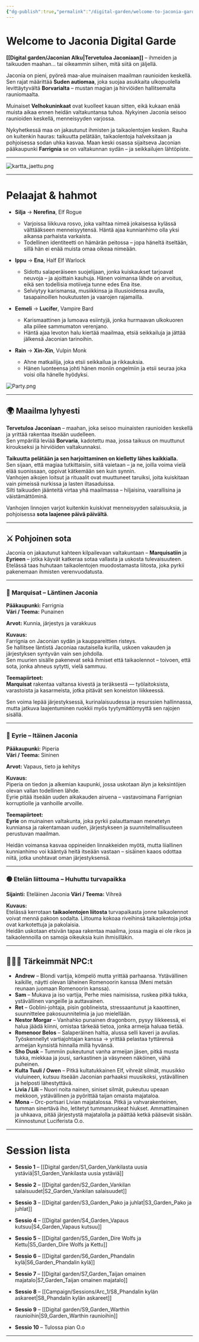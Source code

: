 ```yaml
---
{"dg-publish":true,"permalink":"/digital-garden/welcome-to-jaconia-garde/","tags":["gardenEntry"],"created":"2025-09-23T16:47:03.546+03:00","updated":"2025-10-05T10:38:54.119+03:00"}
---
```


# Welcome to Jaconia Digital Garde

**[[Digital garden/Jaconian Alku\|Tervetuloa Jaconiaan]]** – ihmeiden ja taikuuden maahan… tai oikeammin siihen, mitä siitä on jäljellä.

Jaconia on pieni, pyöreä maa-alue muinaisen maailman raunioiden keskellä. Sen rajat määrittää **Suden autiomaa**, joka suojaa asukkaita ulkopuolella levittäytyvältä **Borvarialta** – mustan magian ja hirviöiden hallitsemalta rauniomaalta.

Muinaiset **Velhokuninkaat** ovat kuolleet kauan sitten, eikä kukaan enää muista aikaa ennen heidän valtakuntansa tuhoa. Nykyinen Jaconia seisoo raunioiden keskellä, menneisyyden varjossa.

Nykyhetkessä maa on jakautunut ihmisten ja taikaolentojen kesken. Rauha on kuitenkin hauras: taikuutta pelätään, taikaolentoja halveksitaan ja pohjoisessa sodan uhka kasvaa. Maan keski osassa sijaitseva Jaconian pääkaupunki **Farrignia** se on valtakunnan sydän – ja seikkailujen lähtöpiste.

---

![kartta_jaettu.png](/img/user/Kuvat/kartta_jaettu.png)

---

# Pelaajat & hahmot

- **Silja** → **Nerefina**, Elf Rogue
    - Varjoissa liikkuva rosvo, joka vaihtaa nimeä jokaisessa kylässä välttääkseen menneisyytensä. Häntä ajaa kunnianhimo olla yksi aikansa parhaista varkaista.
    - Todellinen identiteetti on hämärän peitossa – jopa häneltä itseltään, sillä hän ei enää muista omaa oikeaa nimeään.
    
- **Ippu** → **Ena**, Half Elf Warlock
    - Sidottu salaperäiseen suojelijaan, jonka kuiskaukset tarjoavat neuvoja – ja ajoittain kauhuja. Hänen voimansa lähde on arvoitus, eikä sen todellisia motiiveja tunne edes Ena itse.
    - Selviytyy karismansa, musiikkinsa ja illuusioidensa avulla, tasapainoillen houkutusten ja vaarojen rajamailla.
    
- **Eemeli** → **Lucifer**, Vampire Bard
    - Karismaattinen ja lumoava esiintyjä, jonka hurmaavan ulkokuoren alla piilee sammumaton verenjano.
    - Häntä ajaa levoton halu kiertää maailmaa, etsiä seikkailuja ja jättää jälkensä Jaconian tarinoihin.
    
- **Rain** → **Xin-Xin**, Vulpin Monk
    - Ahne matkailija, joka etsii seikkailua ja rikkauksia.
    - Hänen luonteensa johti hänen moniin ongelmiin ja etsii seuraa joka voisi olla hänelle hyödyksi.

![Party.png](/img/user/Kuvat/Party.png)

---

## 🌍 Maailma lyhyesti

**Tervetuloa Jaconiaan** – maahan, joka seisoo muinaisten raunioiden keskellä ja yrittää rakentaa itseään uudelleen.  
Sen ympärillä leviää **Borvaria**, kadotettu maa, jossa taikuus on muuttunut kiroukseksi ja hirviöiden valtakunnaksi.

**Taikuutta pelätään ja sen harjoittaminen on kielletty lähes kaikkialla.**  
Sen sijaan, että magiaa tutkittaisiin, siitä vaietaan – ja ne, joilla voima vielä elää suonissaan, oppivat kätkemään sen kuin synnin.  
Vanhojen aikojen loitsut ja rituaalit ovat muuttuneet taruiksi, joita kuiskitaan vain pimeissä nurkissa ja lasten iltasaduissa.  
Silti taikuuden jäänteitä virtaa yhä maailmassa – hiljaisina, vaarallisina ja väistämättöminä.

Vanhojen linnojen varjot kuitenkin kuiskivat menneisyyden salaisuuksia, ja pohjoisessa **sota laajenee päivä päivältä**.
___

## ⚔️ Pohjoinen sota

Jaconia on jakautunut kahteen kilpailevaan valtakuntaan – **Marquisatiin** ja **Eyrieen** – jotka käyvät katkeraa sotaa vallasta ja uskosta tulevaisuuteen.  
Etelässä taas huhutaan taikaolentojen muodostamasta liitosta, joka pyrkii pakenemaan ihmisten verenvuodatusta.

---

### 🔴 **Marquisat – Läntinen Jaconia**  

**Pääkaupunki:** Farrignia  
**Väri / Teema:** Punainen

**Arvot:** Kunnia, järjestys ja varakkuus

**Kuvaus:**  
Farrignia on Jaconian sydän ja kauppareittien risteys.  
Se hallitsee läntistä Jaconiaa rautaisella kurilla, uskoen vakauden ja järjestyksen syntyvän vain sen johdolla.  
Sen muurien sisälle pakenevat sekä ihmiset että taikaolennot – toivoen, että sota, jonka ahneus sytytti, vielä sammuu.

**Teemapiirteet:**  
**Marquisat** rakentaa valtansa kivestä ja teräksestä — työlaitoksista, varastoista ja kasarmeista, jotka pitävät sen koneiston liikkeessä.  

Sen voima lepää järjestyksessä, kurinalaisuudessa ja resurssien hallinnassa, mutta jatkuva laajentuminen ruokkii myös tyytymättömyyttä sen rajojen sisällä.

---

### 🔵 **Eyrie – Itäinen Jaconia**  

**Pääkaupunki:** Piperia  
**Väri / Teema:** Sininen

**Arvot:** Vapaus, tieto ja kehitys

**Kuvaus:**  
Piperia on tiedon ja alkemian kaupunki, jossa uskotaan älyn ja keksintöjen olevan vallan todellinen lähde.  
Eyrie pitää itseään uuden aikakauden airuena – vastavoimana Farrignian korruptiolle ja vanhoille arvoille.

**Teemapiirteet:**  
**Eyrie** on muinainen valtakunta, joka pyrkii palauttamaan menetetyn kunniansa ja rakentamaan uuden, järjestykseen ja suunnitelmallisuuteen perustuvan maailman.  

Heidän voimansa kasvaa oppineiden linnakkeiden myötä, mutta liiallinen kunnianhimo voi kääntyä heitä itseään vastaan – sisäinen kaaos odottaa niitä, jotka unohtavat oman järjestyksensä.

---

### 🟢 **Etelän liittouma – Huhuttu turvapaikka**

**Sijainti:** Eteläinen Jaconia
**Väri / Teema:** Vihreä

**Kuvaus:**  
Etelässä kerrotaan **taikaolentojen liitosta** turvapaikasta jonne taikaolennot voivat mennä pakoon sodalta. Liitouma kokoaa riveihinsä taikaolentoja jotka ovat karkotettuja ja pakolaisia.  
Heidän uskotaan etsivän tapaa rakentaa maailma, jossa magia ei ole rikos ja taikaolennoilla on samoja oikeuksia kuin ihmisilläkin.

___


## 🧑‍🤝‍🧑 Tärkeimmät NPC:t

* **Andrew**  – Blondi vartija, kömpelö mutta yrittää parhaansa. Ystävällinen kaikille, näytti olevan läheinen Romenoorin kanssa (Meni metsän reunaan juomaan Romenoorin kanssa).
* **Sam** – Mukava ja iso vartija, Perhe mies naimisissa, ruskea pitkä tukka, ystävällinen vangeille ja auttavainen.
* **Ret** – Goblini-johtaja, pisin goblineista, stressaantunut ja kaaottinen, suunnittelee pakosuunnitelmia ja juo mielellään.
* **Nestor Morgar** – Vanhahko punainen dragonborn, pysyy liikkeessä, ei halua jäädä kiinni, omistaa tärkeää tietoa, jonka armeija haluaa tietää.
* **Romenoor Belos** – Salaperäinen haltia, alussa selli kaveri ja avulias. Työskennellyt vartiajohtajan kanssa -> yrittää pelastaa tyttärensä armeijan kynsistä hinnalla millä hyvänsä.
* **Sho Dusk** – Tummiin pukeutunut vanha armeijan jäsen, pitkä musta tukka, miekkaa ja jousi, sarkastinen ja väsyneen näköinen, vähä puheinen.
* **Kulta Tuuli / Owen** – Pitkä kultatukkainen Elf, vihreät silmät, muusikko viuluineen, kutsuu itseään Jaconian parhaaksi muusikoksi, ystävällinen ja helposti lähestyttävä.
* **Livia / Lili** – Nuori noita nainen, siniset silmät, pukeutuu upeaan mekkoon, ystävällinen ja pyörittää taijan omaista majataloa.
* **Mona** – Orc-portsari Livian majatalossa. Pitkä ja vahvarakenteinen, tumman sinertävä iho, letitetyt tummanruskeat hiukset. Ammattimainen ja uhkaava, pitää järjestystä majatalolla ja päättää ketkä pääsevät sisään. Kiinnostunut Luciferista O.o.
---


# Session lista

- **Sessio 1** – [[Digital garden/S1_Garden_Vankilasta uusia ystäviä\|S1_Garden_Vankilasta uusia ystäviä]]
    
- **Sessio 2** – [[Digital garden/S2_Garden_Vankilan salaisuudet\|S2_Garden_Vankilan salaisuudet]]
    
- **Sessio 3** – [[Digital garden/S3_Garden_Pako ja juhlat\|S3_Garden_Pako ja juhlat]]
    
- **Sessio 4** – [[Digital garden/S4_Garden_Vapaus kutsuu\|S4_Garden_Vapaus kutsuu]]
    
- **Sessio 5** – [[Digital garden/S5_Garden_Dire Wolfs ja Kettu\|S5_Garden_Dire Wolfs ja Kettu]]
    
- **Sessio 6** – [[Digital garden/S6_Garden_Phandalin kylä\|S6_Garden_Phandalin kylä]]
    
- **Sessio 7** – [[Digital garden/S7_Garden_Taijan omainen majatalo\|S7_Garden_Taijan omainen majatalo]]
    
- **Sessio 8** – [[Campaign/Sessions/Arc_1/S8_Phandalin kylän askareet\|S8_Phandalin kylän askareet]]
    
- **Sessio 9** – [[Digital garden/S9_Garden_Warthin raunioihin\|S9_Garden_Warthin raunioihin]]
    
- **Sessio 10** – Tulossa pian O.o
	
---